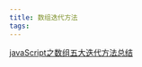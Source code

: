 ```yaml
---
title: 数组迭代方法
tags:
---
```

[javaScript之数组五大迭代方法总结](http://blog.csdn.net/u010323023/article/details/52759801)